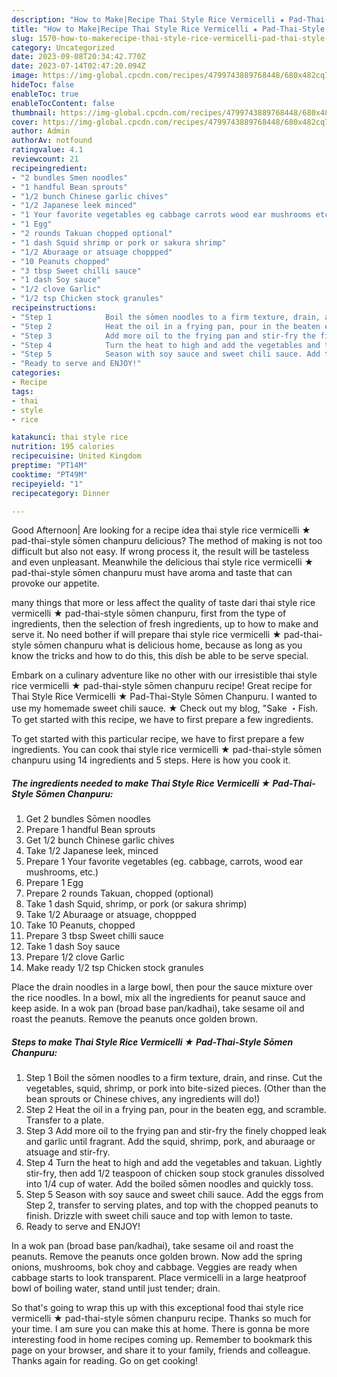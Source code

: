 ```yaml
---
description: "How to Make|Recipe Thai Style Rice Vermicelli ★ Pad-Thai-Style Sōmen Chanpuru {That is Special"
title: "How to Make|Recipe Thai Style Rice Vermicelli ★ Pad-Thai-Style Sōmen Chanpuru {That is Special"
slug: 1570-how-to-makerecipe-thai-style-rice-vermicelli-pad-thai-style-somen-chanpuru-that-is-special
category: Uncategorized
date: 2023-09-08T20:34:42.770Z
date: 2023-07-14T02:47:20.094Z
image: https://img-global.cpcdn.com/recipes/4799743889768448/680x482cq70/thai-style-rice-vermicelli-pad-thai-style-somen-chanpuru-recipe-main-photo.jpg
hideToc: false
enableToc: true
enableTocContent: false
thumbnail: https://img-global.cpcdn.com/recipes/4799743889768448/680x482cq70/thai-style-rice-vermicelli-pad-thai-style-somen-chanpuru-recipe-main-photo.jpg
cover: https://img-global.cpcdn.com/recipes/4799743889768448/680x482cq70/thai-style-rice-vermicelli-pad-thai-style-somen-chanpuru-recipe-main-photo.jpg
author: Admin
authorAv: notfound
ratingvalue: 4.1
reviewcount: 21
recipeingredient:
- "2 bundles Smen noodles"
- "1 handful Bean sprouts"
- "1/2 bunch Chinese garlic chives"
- "1/2 Japanese leek minced"
- "1 Your favorite vegetables eg cabbage carrots wood ear mushrooms etc"
- "1 Egg"
- "2 rounds Takuan chopped optional"
- "1 dash Squid shrimp or pork or sakura shrimp"
- "1/2 Aburaage or atsuage choppped"
- "10 Peanuts chopped"
- "3 tbsp Sweet chilli sauce"
- "1 dash Soy sauce"
- "1/2 clove Garlic"
- "1/2 tsp Chicken stock granules"
recipeinstructions:
- "Step 1            Boil the sōmen noodles to a firm texture, drain, and rinse. Cut the vegetables, squid, shrimp, or pork into bite-sized pieces. (Other than the bean sprouts or Chinese chives, any ingredients will do!)"
- "Step 2            Heat the oil in a frying pan, pour in the beaten egg, and scramble. Transfer to a plate."
- "Step 3            Add more oil to the frying pan and stir-fry the finely chopped leak and garlic until fragrant. Add the squid, shrimp, pork, and aburaage or atsuage and stir-fry."
- "Step 4            Turn the heat to high and add the vegetables and takuan. Lightly stir-fry, then add 1/2 teaspoon of chicken soup stock granules dissolved into 1/4 cup of water. Add the boiled sōmen noodles and quickly toss."
- "Step 5            Season with soy sauce and sweet chili sauce. Add the eggs from Step 2, transfer to serving plates, and top with the chopped peanuts to finish. Drizzle with sweet chili sauce and top with lemon to taste."
- "Ready to serve and ENJOY!"
categories:
- Recipe
tags:
- thai
- style
- rice

katakunci: thai style rice 
nutrition: 195 calories
recipecuisine: United Kingdom
preptime: "PT14M"
cooktime: "PT49M"
recipeyield: "1"
recipecategory: Dinner

---
```



Good Afternoon| Are looking for a recipe idea thai style rice vermicelli ★ pad-thai-style sōmen chanpuru delicious? The method of making is not too difficult but also not easy. If wrong process it, the result will be tasteless and even unpleasant. Meanwhile the delicious thai style rice vermicelli ★ pad-thai-style sōmen chanpuru must have aroma and taste that can provoke our appetite.






many things that more or less affect the quality of taste dari thai style rice vermicelli ★ pad-thai-style sōmen chanpuru, first from the type of ingredients, then the selection of fresh ingredients, up to how to make and serve it. No need bother if will prepare thai style rice vermicelli ★ pad-thai-style sōmen chanpuru what is delicious home, because as long as you know the tricks and how to do this, this dish be able to be serve  special.


Embark on a culinary adventure like no other with our irresistible thai style rice vermicelli ★ pad-thai-style sōmen chanpuru recipe! Great recipe for Thai Style Rice Vermicelli ★ Pad-Thai-Style Sōmen Chanpuru. I wanted to use my homemade sweet chili sauce. ★ Check out my blog, &#34;Sake ・Fish. To get started with this recipe, we have to first prepare a few ingredients.


To get started with this particular recipe, we have to first prepare a few ingredients. You can cook thai style rice vermicelli ★ pad-thai-style sōmen chanpuru using 14 ingredients and 5 steps. Here is how you cook it.

<!--inarticleads1-->

##### The ingredients needed to make Thai Style Rice Vermicelli ★ Pad-Thai-Style Sōmen Chanpuru:

1. Get 2 bundles Sōmen noodles
1. Prepare 1 handful Bean sprouts
1. Get 1/2 bunch Chinese garlic chives
1. Take 1/2 Japanese leek, minced
1. Prepare 1 Your favorite vegetables (eg. cabbage, carrots, wood ear mushrooms, etc.)
1. Prepare 1 Egg
1. Prepare 2 rounds Takuan, chopped (optional)
1. Take 1 dash Squid, shrimp, or pork (or sakura shrimp)
1. Take 1/2 Aburaage or atsuage, choppped
1. Take 10 Peanuts, chopped
1. Prepare 3 tbsp Sweet chilli sauce
1. Take 1 dash Soy sauce
1. Prepare 1/2 clove Garlic
1. Make ready 1/2 tsp Chicken stock granules


Place the drain noodles in a large bowl, then pour the sauce mixture over the rice noodles. In a bowl, mix all the ingredients for peanut sauce and keep aside. In a wok pan (broad base pan/kadhai), take sesame oil and roast the peanuts. Remove the peanuts once golden brown. 

<!--inarticleads2-->

##### Steps to make Thai Style Rice Vermicelli ★ Pad-Thai-Style Sōmen Chanpuru:

1. Step 1            Boil the sōmen noodles to a firm texture, drain, and rinse. Cut the vegetables, squid, shrimp, or pork into bite-sized pieces. (Other than the bean sprouts or Chinese chives, any ingredients will do!)
1. Step 2            Heat the oil in a frying pan, pour in the beaten egg, and scramble. Transfer to a plate.
1. Step 3            Add more oil to the frying pan and stir-fry the finely chopped leak and garlic until fragrant. Add the squid, shrimp, pork, and aburaage or atsuage and stir-fry.
1. Step 4            Turn the heat to high and add the vegetables and takuan. Lightly stir-fry, then add 1/2 teaspoon of chicken soup stock granules dissolved into 1/4 cup of water. Add the boiled sōmen noodles and quickly toss.
1. Step 5            Season with soy sauce and sweet chili sauce. Add the eggs from Step 2, transfer to serving plates, and top with the chopped peanuts to finish. Drizzle with sweet chili sauce and top with lemon to taste.
1. Ready to serve and ENJOY!

In a wok pan (broad base pan/kadhai), take sesame oil and roast the peanuts. Remove the peanuts once golden brown. Now add the spring onions, mushrooms, bok choy and cabbage. Veggies are ready when cabbage starts to look transparent. Place vermicelli in a large heatproof bowl of boiling water, stand until just tender; drain. 

So that's going to wrap this up with this exceptional food thai style rice vermicelli ★ pad-thai-style sōmen chanpuru recipe. Thanks so much for your time. I am sure you can make this at home. There is gonna be more interesting food in home recipes coming up. Remember to bookmark this page on your browser, and share it to your family, friends and colleague. Thanks again for reading. Go on get cooking!
